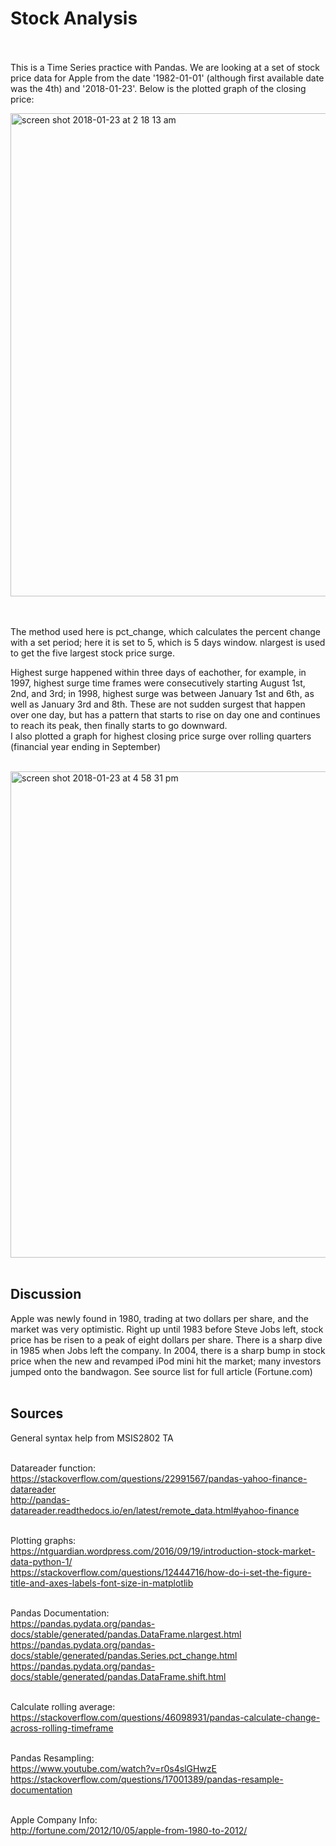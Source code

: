 
# Stock Analysis<br><br>

This is a Time Series practice with Pandas. We are looking at a set of stock price data for Apple from the date '1982-01-01' (although first available date was the 4th) and '2018-01-23'. Below is the plotted graph of the closing price:<br>

<img width="773" alt="screen shot 2018-01-23 at 2 18 13 am" src="https://user-images.githubusercontent.com/32026039/35270474-178de0b6-ffe4-11e7-9c65-487e94f6a808.png">

<br><br>
The method used here is pct_change, which calculates the percent change with a set period; here it is set to 5, which is 5 days window. nlargest is used to get the five largest stock price surge.<br>

Highest surge happened within three days of eachother, for example, in 1997, highest surge time frames were consecutively starting August 1st, 2nd, and 3rd; in 1998, highest surge was between January 1st and 6th, as well as January 3rd and 8th. These are not sudden surgest that happen over one day, but has a pattern that starts to rise on day one and continues to reach its peak, then finally starts to go downward.<br>
I also plotted a graph for highest closing price surge over rolling quarters (financial year ending in September)<br><br>

<img width="778" alt="screen shot 2018-01-23 at 4 58 31 pm" src="https://user-images.githubusercontent.com/32026039/35308895-b17ad93e-005e-11e8-82b9-ecc63ce4221a.png"><br><br>

## Discussion<br>

Apple was newly found in 1980, trading at two dollars per share, and the market was very optimistic. Right up until 1983 before Steve Jobs left, stock price has be risen to a peak of eight dollars per share. There is a sharp dive in 1985 when Jobs left the company. In 2004, there is a sharp bump in stock price when the new and revamped iPod mini hit the market; many investors jumped onto the bandwagon. See source list for full article (Fortune.com)<br><br>

## Sources<br>
General syntax help from MSIS2802 TA<br><br>

Datareader function:<br>
https://stackoverflow.com/questions/22991567/pandas-yahoo-finance-datareader<br>
http://pandas-datareader.readthedocs.io/en/latest/remote_data.html#yahoo-finance<br><br>

Plotting graphs:<br>
https://ntguardian.wordpress.com/2016/09/19/introduction-stock-market-data-python-1/ <br>
https://stackoverflow.com/questions/12444716/how-do-i-set-the-figure-title-and-axes-labels-font-size-in-matplotlib <br><br>

Pandas Documentation:<br>
https://pandas.pydata.org/pandas-docs/stable/generated/pandas.DataFrame.nlargest.html<br> 
https://pandas.pydata.org/pandas-docs/stable/generated/pandas.Series.pct_change.html <br>
https://pandas.pydata.org/pandas-docs/stable/generated/pandas.DataFrame.shift.html <br><br>

Calculate rolling average:<br>
https://stackoverflow.com/questions/46098931/pandas-calculate-change-across-rolling-timeframe <br><br>

Pandas Resampling:<br>
https://www.youtube.com/watch?v=r0s4slGHwzE<br>
https://stackoverflow.com/questions/17001389/pandas-resample-documentation <br><br>

Apple Company Info:<br>
http://fortune.com/2012/10/05/apple-from-1980-to-2012/<br> 
